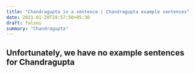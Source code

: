 ```yaml
---
title: "Chandragupta in a sentence | Chandragupta example sentences"
date: 2021-01-20T19:57:50+05:30
draft: falses
summary: "Chandragupta"
---
```

## Unfortunately, we have no example sentences for Chandragupta                 
